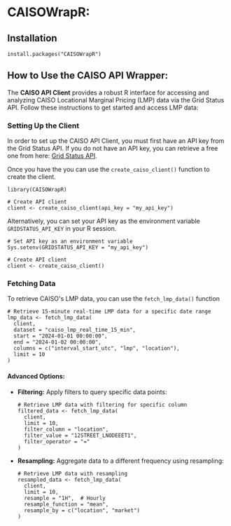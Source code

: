 # CAISOWrapR: 

## Installation

```{r}
install.packages("CAISOWrapR")
```

## How to Use the CAISO API Wrapper:

The **CAISO API Client** provides a robust R interface for accessing and analyzing CAISO Locational Marginal Pricing (LMP) data via the Grid Status API. Follow these instructions to get started and access LMP data:

### Setting Up the Client

In order to set up the CAISO API Client, you must first have an API key from the Grid Status API. If you do not have an API key, you can retrieve a free one from here: [Grid Status API](https://www.gridstatus.io/api).

Once you have the you can use the `create_caiso_client()` function to create the client.

```{r}
library(CAISOWrapR)

# Create API client
client <- create_caiso_client(api_key = "my_api_key")
```

Alternatively, you can set your API key as the environment variable `GRIDSTATUS_API_KEY` in your R session.

```{r}
# Set API key as an environment variable
Sys.setenv(GRIDSTATUS_API_KEY = "my_api_key")

# Create API client
client <- create_caiso_client()
```

### Fetching Data

To retrieve CAISO's LMP data, you can use the `fetch_lmp_data()` function

```{r}
# Retrieve 15-minute real-time LMP data for a specific date range
lmp_data <- fetch_lmp_data(
  client,
  dataset = "caiso_lmp_real_time_15_min",
  start = "2024-01-01 00:00:00",
  end = "2024-01-02 00:00:00",
  columns = c("interval_start_utc", "lmp", "location"),
  limit = 10
)
```

#### Advanced Options:

-   **Filtering:** Apply filters to query specific data points:

    ```{r}
    # Retrieve LMP data with filtering for specific column
    filtered_data <- fetch_lmp_data(
      client,
      limit = 10,
      filter_column = "location",
      filter_value = "12STREET_LNODEEET1",
      filter_operator = "="
    )
    ```

-   **Resampling:** Aggregate data to a different frequency using resampling:

    ```{r}
    # Retrieve LMP data with resampling
    resampled_data <- fetch_lmp_data(
      client,
      limit = 10,
      resample = "1H",  # Hourly
      resample_function = "mean",
      resample_by = c("location", "market")
    )
    ```
